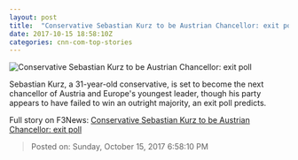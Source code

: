 ```yaml
---
layout: post
title:  "Conservative Sebastian Kurz to be Austrian Chancellor: exit poll"
date: 2017-10-15 18:58:10Z
categories: cnn-com-top-stories
---
```


![Conservative Sebastian Kurz to be Austrian Chancellor: exit poll](http://cdn.cnn.com/cnnnext/dam/assets/171015081601-03-austrian-legislative-election-restricted-super-tease.jpg)

Sebastian Kurz, a 31-year-old conservative, is set to become the next chancellor of Austria and Europe's youngest leader, though his party appears to have failed to win an outright majority, an exit poll predicts.


Full story on F3News: [Conservative Sebastian Kurz to be Austrian Chancellor: exit poll](http://www.f3nws.com/n/qxXjJG)

> Posted on: Sunday, October 15, 2017 6:58:10 PM
